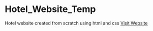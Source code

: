 # Hotel_Website_Temp
Hotel website created from scratch using html and css [Visit Website](https://manavs1.github.io/Hotel_Website_Temp/)
